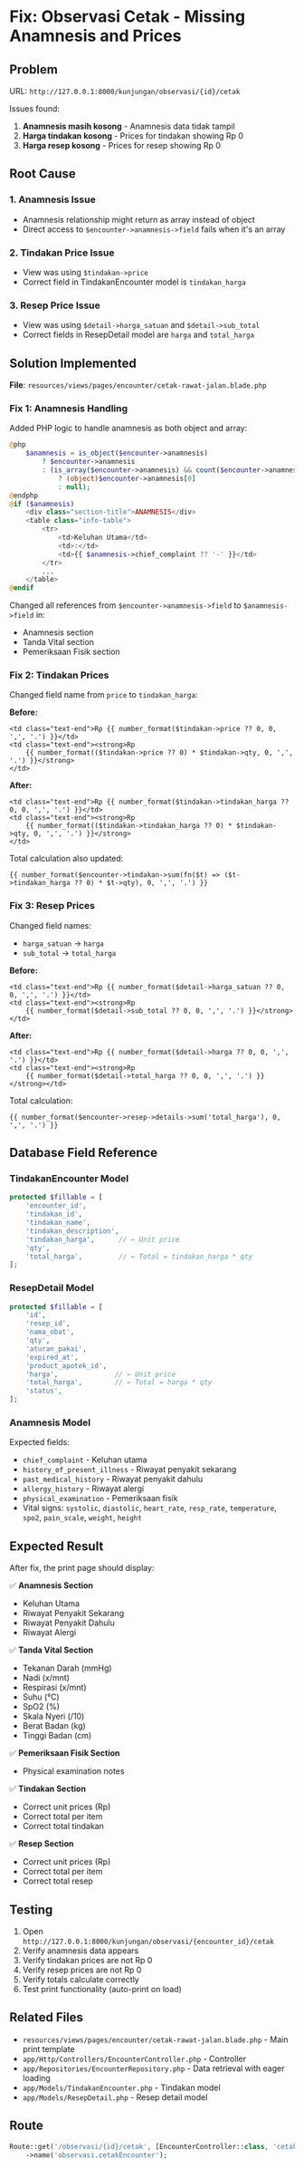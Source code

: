# Fix: Observasi Cetak - Missing Anamnesis and Prices

## Problem

URL: `http://127.0.0.1:8000/kunjungan/observasi/{id}/cetak`

Issues found:

1. **Anamnesis masih kosong** - Anamnesis data tidak tampil
2. **Harga tindakan kosong** - Prices for tindakan showing Rp 0
3. **Harga resep kosong** - Prices for resep showing Rp 0

## Root Cause

### 1. Anamnesis Issue

-   Anamnesis relationship might return as array instead of object
-   Direct access to `$encounter->anamnesis->field` fails when it's an array

### 2. Tindakan Price Issue

-   View was using `$tindakan->price`
-   Correct field in TindakanEncounter model is `tindakan_harga`

### 3. Resep Price Issue

-   View was using `$detail->harga_satuan` and `$detail->sub_total`
-   Correct fields in ResepDetail model are `harga` and `total_harga`

## Solution Implemented

**File**: `resources/views/pages/encounter/cetak-rawat-jalan.blade.php`

### Fix 1: Anamnesis Handling

Added PHP logic to handle anamnesis as both object and array:

```php
@php
    $anamnesis = is_object($encounter->anamnesis)
        ? $encounter->anamnesis
        : (is_array($encounter->anamnesis) && count($encounter->anamnesis) > 0
            ? (object)$encounter->anamnesis[0]
            : null);
@endphp
@if ($anamnesis)
    <div class="section-title">ANAMNESIS</div>
    <table class="info-table">
        <tr>
            <td>Keluhan Utama</td>
            <td>:</td>
            <td>{{ $anamnesis->chief_complaint ?? '-' }}</td>
        </tr>
        ...
    </table>
@endif
```

Changed all references from `$encounter->anamnesis->field` to `$anamnesis->field` in:

-   Anamnesis section
-   Tanda Vital section
-   Pemeriksaan Fisik section

### Fix 2: Tindakan Prices

Changed field name from `price` to `tindakan_harga`:

**Before:**

```blade
<td class="text-end">Rp {{ number_format($tindakan->price ?? 0, 0, ',', '.') }}</td>
<td class="text-end"><strong>Rp
    {{ number_format(($tindakan->price ?? 0) * $tindakan->qty, 0, ',', '.') }}</strong>
</td>
```

**After:**

```blade
<td class="text-end">Rp {{ number_format($tindakan->tindakan_harga ?? 0, 0, ',', '.') }}</td>
<td class="text-end"><strong>Rp
    {{ number_format(($tindakan->tindakan_harga ?? 0) * $tindakan->qty, 0, ',', '.') }}</strong>
</td>
```

Total calculation also updated:

```blade
{{ number_format($encounter->tindakan->sum(fn($t) => ($t->tindakan_harga ?? 0) * $t->qty), 0, ',', '.') }}
```

### Fix 3: Resep Prices

Changed field names:

-   `harga_satuan` → `harga`
-   `sub_total` → `total_harga`

**Before:**

```blade
<td class="text-end">Rp {{ number_format($detail->harga_satuan ?? 0, 0, ',', '.') }}</td>
<td class="text-end"><strong>Rp
    {{ number_format($detail->sub_total ?? 0, 0, ',', '.') }}</strong></td>
```

**After:**

```blade
<td class="text-end">Rp {{ number_format($detail->harga ?? 0, 0, ',', '.') }}</td>
<td class="text-end"><strong>Rp
    {{ number_format($detail->total_harga ?? 0, 0, ',', '.') }}</strong></td>
```

Total calculation:

```blade
{{ number_format($encounter->resep->details->sum('total_harga'), 0, ',', '.') }}
```

## Database Field Reference

### TindakanEncounter Model

```php
protected $fillable = [
    'encounter_id',
    'tindakan_id',
    'tindakan_name',
    'tindakan_description',
    'tindakan_harga',      // ← Unit price
    'qty',
    'total_harga',         // ← Total = tindakan_harga * qty
];
```

### ResepDetail Model

```php
protected $fillable = [
    'id',
    'resep_id',
    'nama_obat',
    'qty',
    'aturan_pakai',
    'expired_at',
    'product_apotek_id',
    'harga',              // ← Unit price
    'total_harga',        // ← Total = harga * qty
    'status',
];
```

### Anamnesis Model

Expected fields:

-   `chief_complaint` - Keluhan utama
-   `history_of_present_illness` - Riwayat penyakit sekarang
-   `past_medical_history` - Riwayat penyakit dahulu
-   `allergy_history` - Riwayat alergi
-   `physical_examination` - Pemeriksaan fisik
-   Vital signs: `systolic`, `diastolic`, `heart_rate`, `resp_rate`, `temperature`, `spo2`, `pain_scale`, `weight`, `height`

## Expected Result

After fix, the print page should display:

✅ **Anamnesis Section**

-   Keluhan Utama
-   Riwayat Penyakit Sekarang
-   Riwayat Penyakit Dahulu
-   Riwayat Alergi

✅ **Tanda Vital Section**

-   Tekanan Darah (mmHg)
-   Nadi (x/mnt)
-   Respirasi (x/mnt)
-   Suhu (°C)
-   SpO2 (%)
-   Skala Nyeri (/10)
-   Berat Badan (kg)
-   Tinggi Badan (cm)

✅ **Pemeriksaan Fisik Section**

-   Physical examination notes

✅ **Tindakan Section**

-   Correct unit prices (Rp)
-   Correct total per item
-   Correct total tindakan

✅ **Resep Section**

-   Correct unit prices (Rp)
-   Correct total per item
-   Correct total resep

## Testing

1. Open `http://127.0.0.1:8000/kunjungan/observasi/{encounter_id}/cetak`
2. Verify anamnesis data appears
3. Verify tindakan prices are not Rp 0
4. Verify resep prices are not Rp 0
5. Verify totals calculate correctly
6. Test print functionality (auto-print on load)

## Related Files

-   `resources/views/pages/encounter/cetak-rawat-jalan.blade.php` - Main print template
-   `app/Http/Controllers/EncounterController.php` - Controller
-   `app/Repositories/EncounterRepository.php` - Data retrieval with eager loading
-   `app/Models/TindakanEncounter.php` - Tindakan model
-   `app/Models/ResepDetail.php` - Resep detail model

## Route

```php
Route::get('/observasi/{id}/cetak', [EncounterController::class, 'cetakEncounter'])
    ->name('observasi.cetakEncounter');
```
